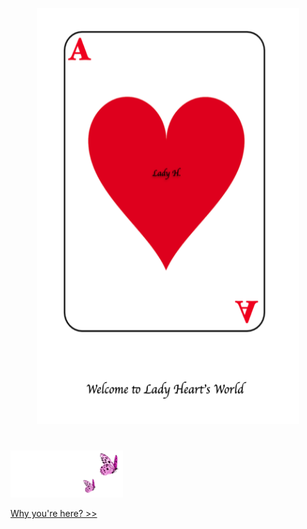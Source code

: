<p align="center">
<img src="https://github.com/lady-h-world/My_Garden/blob/main/images/cover/welcome.png" width="420" height="666" />
</p>

#

<p align="left">
<img src="https://github.com/lady-h-world/My_Garden/blob/main/images/follow_us.png" width="180" height="75" />
</p>

[Why you're here? >>][1]


[1]:https://github.com/lady-h-world/My_Garden/blob/main/reading_pages/cover/why_you_are_here.md


